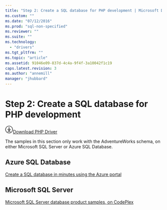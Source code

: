 ```yaml
---
title: "Step 2: Create a SQL database for PHP development | Microsoft Docs"
ms.custom: ""
ms.date: "07/12/2016"
ms.prod: "sql-non-specified"
ms.reviewer: ""
ms.suite: ""
ms.technology: 
  - "drivers"
ms.tgt_pltfrm: ""
ms.topic: "article"
ms.assetid: 91046e09-837d-4c4a-9f4f-3a10042f1c19
caps.latest.revision: 3
ms.author: "annemill"
manager: "jhubbard"
---
```

# Step 2: Create a SQL database for PHP development
![Download](../../ssdt/media/download.png)[Download PHP Driver](https://www.microsoft.com/download/details.aspx?id=20098)

The samples in this section only work with the AdventureWorks schema, on either Microsoft SQL Server or Azure SQL Database.  
 
 ## Azure SQL Database
 [Create a SQL database in minutes using the Azure portal](https://azure.microsoft.com/documentation/articles/sql-database-get-started/)
 
 ## Microsoft SQL Server 
 [Microsoft SQL Server database product samples, on CodePlex](http://msftdbprodsamples.codeplex.com/)